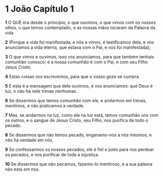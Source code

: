 # 1 João Capítulo 1

**1** 	O QUE era desde o princípio, o que ouvimos, o que vimos com os nossos olhos, o que temos contemplado, e as nossas mãos tocaram da Palavra da vida

**2** 	(Porque a vida foi manifestada, e nós a vimos, e testificamos dela, e vos anunciamos a vida eterna, que estava com o Pai, e nos foi manifestada);

**3** 	O que vimos e ouvimos, isso vos anunciamos, para que também tenhais comunhão conosco; e a nossa comunhão é com o Pai, e com seu Filho Jesus Cristo.

**4** 	Estas coisas vos escrevemos, para que o vosso gozo se cumpra.

**5** 	E esta é a mensagem que dele ouvimos, e vos anunciamos: que Deus é luz, e não há nele trevas nenhumas.

**6** 	Se dissermos que temos comunhão com ele, e andarmos em trevas, mentimos, e não praticamos a verdade.

**7** 	Mas, se andarmos na luz, como ele na luz está, temos comunhão uns com os outros, e o sangue de Jesus Cristo, seu Filho, nos purifica de todo o pecado.

**8** 	Se dissermos que não temos pecado, enganamo-nos a nós mesmos, e não há verdade em nós.

**9** 	Se confessarmos os nossos pecados, ele é fiel e justo para nos perdoar os pecados, e nos purificar de toda a injustiça.

**10** 	Se dissermos que não pecamos, fazemo-lo mentiroso, e a sua palavra não está em nós.

